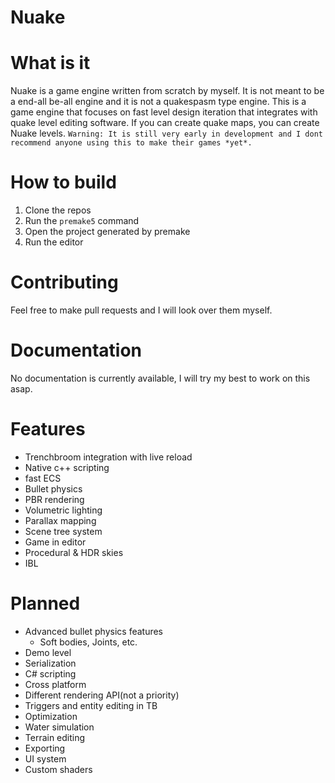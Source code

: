# Nuake


# What is it
Nuake is a game engine written from scratch by myself. It is not meant to be a end-all be-all engine and it is not a quakespasm type engine. This is a game engine that focuses on fast level design iteration that integrates with quake level editing software. If you can create quake maps, you can create Nuake levels. 
`Warning: It is still very early in development and I dont recommend anyone using this to make their games *yet*. `

# How to build
1. Clone the repos
2. Run the `premake5` command
3. Open the project generated by premake
4. Run the editor

# Contributing
Feel free to make pull requests and I will look over them myself.

# Documentation
No documentation is currently available, I will try my best to work on this asap. 

# Features
- Trenchbroom integration with live reload
- Native c++ scripting
- fast ECS
- Bullet physics
- PBR rendering
- Volumetric lighting
- Parallax mapping
- Scene tree system
- Game in editor
- Procedural & HDR skies
- IBL

# Planned
- Advanced bullet physics features
  - Soft bodies, Joints, etc.
- Demo level
- Serialization
- C# scripting
- Cross platform
- Different rendering API(not a priority)
- Triggers and entity editing in TB
- Optimization
- Water simulation
- Terrain editing
- Exporting
- UI system
- Custom shaders

